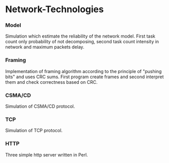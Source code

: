# Network-Technologies

### **Model**</br>
Simulation which estimate the reliability of the network model. First task count only probability of not decomposing, second task count intensity in network and maximum packets delay.
### **Framing**</br>
Implementation of framing algorithm according to the principle of "pushing bits" and uses CRC sums. First program create frames and second interpret them and check correctness based on CRC.
### **CSMA/CD**</br>
Simulation of CSMA/CD protocol.
### **TCP**</br>
Simulation of TCP protocol.
### **HTTP**</br>
Three simple http server written in Perl.
